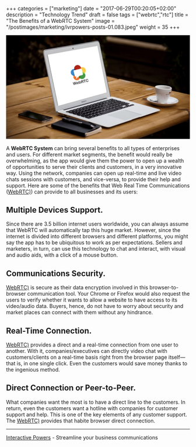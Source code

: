 +++
categories = ["marketing"]
date = "2017-06-29T00:20:05+02:00"
description = "Technology Trend"
draft = false
tags = ["webrtc","rtc"]
title = "The Benefits of a WebRTC System"
image = "/postimages/marketing/ivrpowers-posts-01.083.jpeg"
weight = 35
+++

![WebRTC Laptop](/postimages/marketing/ivrpowers-posts-01.083.jpeg)

A **WebRTC System** can bring several benefits to all types of enterprises and users. For different market segments, the benefit would really be overwhelming, as the app would give them the power to open up a wealth of opportunities to serve their clients and customers, in a very innovative way. Using the network, companies can open up real-time and live video chats sessions with customers, and vice-versa, to provide their help and support. Here are some of the benefits that Web Real Time Communications ([WebRTC)](http://blog.ivrpowers.com/post/technologies/what-is-webrtc/)) can provide to all businesses and its users:

## Multiple Devices Support.
Since there are 3.5 billion internet users worldwide, you can always assume that WebRTC will automatically tap this huge market. However, since the internet is divided into different browsers and different platforms, you might say the app has to be ubiquitous to work as per expectations. Sellers and marketers, in turn, can use this technology to chat and interact, with visual and audio aids, with a click of a mouse button. 

## Communications Security.
[WebRTC)](http://blog.ivrpowers.com/post/technologies/what-is-webrtc/) is secure as their data encryption involved in this browser-to-browser communication tool. Your Chrome or Firefox would also request the users to verify whether it wants to allow a website to have access to its video/audio data. Buyers, hence, do not have to worry about security and market places can connect with them without any hindrance.

## Real-Time Connection.
[WebRTC)](http://blog.ivrpowers.com/post/technologies/what-is-webrtc/) provides a direct and a real-time connection from one user to another. With it, companies/executives can directly video chat with customers/clients on a real-time basis right from the browser page itself—that is, in one single click. Even the customers would save money thanks to the ingenious method.

## Direct Connection or Peer-to-Peer.
What companies want the most is to have a direct line to the customers. In return, even the customers want a hotline with companies for customer support and help. This is one of the key elements of any customer support. The [WebRTC)](http://blog.ivrpowers.com/post/technologies/what-is-webrtc/) provides that habite browser direct connection.

---
[Interactive Powers](http://www.ivrpowers.com/) - Streamline your business communications
